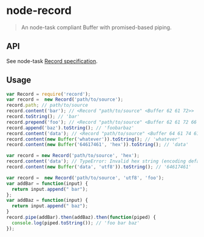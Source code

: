 # node-record
> An node-task compliant Buffer with promised-based piping.

## API
See node-task [Record specification](http://github.com/node-task/spec/wiki/Record).

## Usage
```js
var Record = require('record');
var record =  new Record('path/to/source');
record.path; // path/to/source
record.content('bar'); // <Record "path/to/source" <Buffer 62 61 72>>
record.toString(); // 'bar'
record.prepend('foo'); // <Record "path/to/source" <Buffer 62 61 72 66 6f 6f>>
record.append('baz').toString(); // 'foobarbaz'
record.content('data'); // <Record "path/to/source" <Buffer 64 61 74 61>>
record.content(new Buffer('whatever')).toString(); // 'whatever'
record.content(new Buffer('64617461', 'hex')).toString(); // 'data'

var record = new Record('path/to/source', 'hex');
record.content('data'); // TypeError: Invalid hex string (encoding defaults to hex)
record.content(new Buffer('data', 'utf8')).toString(); // '64617461'

var record =  new Record('path/to/source', 'utf8', 'foo');
var addBar = function(input) {
  return input.append(" bar");
};
var addBaz = function(input) {
  return input.append(" baz");
}
record.pipe(addBar).then(addBaz).then(function(piped) {
  console.log(piped.toString()); // 'foo bar baz'
});
```